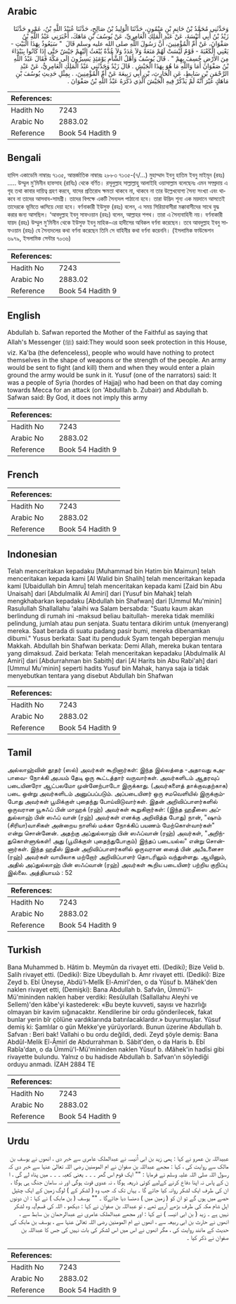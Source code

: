 ## Arabic


<div dir="rtl" lang="ar" style={{fontSize:'larger',backgroundColor:'#f8f9fa',padding:20}}>
وَحَدَّثَنِي مُحَمَّدُ بْنُ حَاتِمِ بْنِ مَيْمُونٍ، حَدَّثَنَا الْوَلِيدُ بْنُ صَالِحٍ، حَدَّثَنَا عُبَيْدُ اللَّهِ بْنُ، عَمْرٍو حَدَّثَنَا زَيْدُ بْنُ أَبِي أُنَيْسَةَ، عَنْ عَبْدِ الْمَلِكِ الْعَامِرِيِّ، عَنْ يُوسُفَ بْنِ مَاهَكَ، أَخْبَرَنِي عَبْدُ اللَّهِ بْنُ صَفْوَانَ، عَنْ أُمِّ الْمُؤْمِنِينَ، أَنَّ رَسُولَ اللَّهِ صلى الله عليه وسلم قَالَ ‏ "‏ سَيَعُوذُ بِهَذَا الْبَيْتِ - يَعْنِي الْكَعْبَةَ - قَوْمٌ لَيْسَتْ لَهُمْ مَنَعَةٌ وَلاَ عَدَدٌ وَلاَ عُدَّةٌ يُبْعَثُ إِلَيْهِمْ جَيْشٌ حَتَّى إِذَا كَانُوا بِبَيْدَاءَ مِنَ الأَرْضِ خُسِفَ بِهِمْ ‏"‏ ‏.‏ قَالَ يُوسُفُ وَأَهْلُ الشَّأْمِ يَوْمَئِذٍ يَسِيرُونَ إِلَى مَكَّةَ فَقَالَ عَبْدُ اللَّهِ بْنُ صَفْوَانَ أَمَا وَاللَّهِ مَا هُوَ بِهَذَا الْجَيْشِ ‏.‏ قَالَ زَيْدٌ وَحَدَّثَنِي عَبْدُ الْمَلِكِ الْعَامِرِيُّ، عَنْ عَبْدِ الرَّحْمَنِ بْنِ سَابِطٍ، عَنِ الْحَارِثِ، بْنِ أَبِي رَبِيعَةَ عَنْ أُمِّ الْمُؤْمِنِينَ، ‏.‏ بِمِثْلِ حَدِيثِ يُوسُفَ بْنِ مَاهَكٍ غَيْرَ أَنَّهُ لَمْ يَذْكُرْ فِيهِ الْجَيْشَ الَّذِي ذَكَرَهُ عَبْدُ اللَّهِ بْنُ صَفْوَانَ ‏.‏
</div>
<div style={{backgroundColor:'#f8f9fa',padding:20, marginBottom: 10}}><table> <thead> <tr> <th>References:</th> <th></th> </tr> </thead> <tbody><tr><td>Hadith No</td><td>7243</td></tr><tr><td>Arabic No</td><td>2883.02</td></tr><tr><td>Reference</td><td>Book 54 Hadith 9</td></tr></tbody></table></div>

## Bengali


<div dir="ltr" lang="bn" style={{fontSize:'larger',backgroundColor:'#f8f9fa',padding:20}}>
হাদিস একাডেমি নাম্বারঃ ৭১৩৫, আন্তর্জাতিক নাম্বারঃ ২৮৮৩ ৭১৩৫-(৭/...) মুহাম্মাদ ইবনু হাতিম ইবনু মাইমূন (রহঃ) ..... উম্মুল মু’মিনীন হাফসাহ (রাযিঃ) থেকে বর্ণিত। রসূলুল্লাহ সাল্লাল্লাহু আলাইহি ওয়াসাল্লাম বলেছেনঃ এমন সম্প্রদায় এ গৃহ তথা কাবার দায়িত্ব গ্রহণ করবে, যাদের প্রতিরোধ ক্ষমতা থাকবে না, থাকবে না তার উল্লেখযোগ্য সৈন্য সংখ্যা এবং থাকবে না তাদের আসবাব-সামগ্রী। তাদের বিপক্ষে একটি সৈন্যদল পাঠানো হবে। তারা উদ্ভিদ শূন্য এক ময়দানে আসতেই তাদেরকে ভূমিতে ধ্বসিয়ে দেয়া হবে। বর্ণনাকারী ইউসুফ (রহঃ) বলেন, এ সময় সিরিয়াবাসীরা মক্কাবাসীদের সাথে যুদ্ধ করার জন্য আসছিল। ‘আবদুল্লাহ ইবনু সাফওয়ান (রহঃ) বলেন, আল্লাহর শপথ। তারা এ সৈন্যবাহিনী নয়। বর্ণনাকারী যায়দ (রহঃ) উম্মুল মু’মিনীন থেকে ইউসুফ ইবনু মাহিক-এর হাদীসের অবিকল বর্ণনা করেছেন। তবে আবদুল্লাহ ইবনু সাফওয়ান (রহঃ) যে সৈন্যদলের কথা বর্ণনা করেছেন তিনি সে বাহিনীর কথা বর্ণনা করেননি। (ইসলামিক ফাউন্ডেশন ৬৯৭৯, ইসলামিক সেন্টার ৭০৩৬)
</div>
<div style={{backgroundColor:'#f8f9fa',padding:20, marginBottom: 10}}><table> <thead> <tr> <th>References:</th> <th></th> </tr> </thead> <tbody><tr><td>Hadith No</td><td>7243</td></tr><tr><td>Arabic No</td><td>2883.02</td></tr><tr><td>Reference</td><td>Book 54 Hadith 9</td></tr></tbody></table></div>

## English


<div dir="ltr" lang="en" style={{fontSize:'larger',backgroundColor:'#f8f9fa',padding:20}}>
Abdullah b. Safwan reported the Mother of the Faithful as saying that Allah's Messenger (ﷺ) said:They would soon seek protection in this House, viz. Ka'ba (the defenceless), people who would have nothing to protect themselves in the shape of weapons or the strength of the people. An army would be sent to fight (and kill) them and when they would enter a plain ground the army would be sunk in it. Yusuf (one of the narrators) said: It was a people of Syria (hordes of Hajjaj) who had been on that day coming towards Mecca for an attack (on 'Abdulllah b. Zubair) and Abdullah b. Safwan said: By God, it does not imply this army
</div>
<div style={{backgroundColor:'#f8f9fa',padding:20, marginBottom: 10}}><table> <thead> <tr> <th>References:</th> <th></th> </tr> </thead> <tbody><tr><td>Hadith No</td><td>7243</td></tr><tr><td>Arabic No</td><td>2883.02</td></tr><tr><td>Reference</td><td>Book 54 Hadith 9</td></tr></tbody></table></div>

## French


<div dir="ltr" lang="fr" style={{fontSize:'larger',backgroundColor:'#f8f9fa',padding:20}}>

</div>
<div style={{backgroundColor:'#f8f9fa',padding:20, marginBottom: 10}}><table> <thead> <tr> <th>References:</th> <th></th> </tr> </thead> <tbody><tr><td>Hadith No</td><td>7243</td></tr><tr><td>Arabic No</td><td>2883.02</td></tr><tr><td>Reference</td><td>Book 54 Hadith 9</td></tr></tbody></table></div>

## Indonesian


<div dir="ltr" lang="id" style={{fontSize:'larger',backgroundColor:'#f8f9fa',padding:20}}>
Telah menceritakan kepadaku [Muhammad bin Hatim bin Maimun] telah menceritakan kepada kami [Al Walid bin Shalih] telah menceritakan kepada kami [Ubaidullah bin Amru] telah menceritakan kepada kami [Zaid bin Abu Unaisah] dari [Abdulmalik Al Amiri] dari [Yusuf bin Mahak] telah mengkhabarkan kepadaku [Abdullah bin Shafwan] dari [Ummul Mu'minin] Rasulullah Shallallahu 'alaihi wa Salam bersabda: "Suatu kaum akan berlindung di rumah ini -maksud beliau baitullah- mereka tidak memiliki pelindung, jumlah atau pun senjata. Suatu tentara dikirim untuk (menyerang) mereka. Saat berada di suatu padang pasir bumi, mereka dibenamkan dibumi." Yusus berkata: Saat itu penduduk Syam tengah bepergian menuju Makkah. Abdullah bin Shafwan berkata: Demi Allah, mereka bukan tentara yang dimaksud. Zaid berkata: Telah menceritakan kepadaku [Abdulmalik Al Amiri] dari [Abdurrahman bin Sabith] dari [Al Harits bin Abu Rabi'ah] dari [Ummul Mu'minin] seperti hadits Yusuf bin Mahak, hanya saja ia tidak menyebutkan tentara yang disebut Abdullah bin Shafwan
</div>
<div style={{backgroundColor:'#f8f9fa',padding:20, marginBottom: 10}}><table> <thead> <tr> <th>References:</th> <th></th> </tr> </thead> <tbody><tr><td>Hadith No</td><td>7243</td></tr><tr><td>Arabic No</td><td>2883.02</td></tr><tr><td>Reference</td><td>Book 54 Hadith 9</td></tr></tbody></table></div>

## Tamil


<div dir="ltr" lang="ta" style={{fontSize:'larger',backgroundColor:'#f8f9fa',padding:20}}>
அல்லாஹ்வின் தூதர் (ஸல்) அவர்கள் கூறினார்கள்: இந்த இல்லத்தை -அதாவது கஅபாவை- நோக்கி அபயம் தேடி ஒரு கூட்டத்தார் வருவார்கள். அவர்களிடம் ஆதரவுப் படையினரோ ஆட்பலமோ முன்னேற்பாடோ இருக்காது. (அவர்களைத் தாக்குவதற்காக) படை ஒன்று அவர்களிடம் அனுப்பப்படும். அப்படையினர் ஒரு சமவெளியில் இருக்கும்போது அவர்கள் பூமிக்குள் புதைந்து போய்விடுவார்கள். இதன் அறிவிப்பாளர்களில் ஒருவரான யூசுஃப் பின் மாஹக் (ரஹ்) அவர்கள் கூறுகிறார்கள்: (இந்த ஹதீஸை அப்துல்லாஹ் பின் ஸஃப் வான் (ரஹ்) அவர்கள் எனக்கு அறிவித்த போது) நான், "ஷாம் (சிரியா)வாசிகள் அன்றைய நாளில் மக்கா நோக்கிப் பயணம் மேற்கொள்வார்கள்" என்று சொன்னேன். அதற்கு அப்துல்லாஹ் பின் ஸஃப்வான் (ரஹ்) அவர்கள், "அறிந்துகொள்ளுங்கள்! அது (பூமிக்குள் புதைந்துபோகும்) இந்தப் படையல்ல" என்று சொன்னார்கள். இந்த ஹதீஸ் இதன் அறிவிப்பாளர்களில் ஒருவரான ஸைத் பின் அபீஉனைசா (ரஹ்) அவர்கள் வாயிலாக மற்றோர் அறிவிப்பாளர் தொடரிலும் வந்துள்ளது. ஆயினும், அதில் அப்துல்லாஹ் பின் ஸஃப்வான் (ரஹ்) அவர்கள் கூறிய படையினர் பற்றிய குறிப்பு இல்லை. அத்தியாயம் : 52
</div>
<div style={{backgroundColor:'#f8f9fa',padding:20, marginBottom: 10}}><table> <thead> <tr> <th>References:</th> <th></th> </tr> </thead> <tbody><tr><td>Hadith No</td><td>7243</td></tr><tr><td>Arabic No</td><td>2883.02</td></tr><tr><td>Reference</td><td>Book 54 Hadith 9</td></tr></tbody></table></div>

## Turkish


<div dir="ltr" lang="tr" style={{fontSize:'larger',backgroundColor:'#f8f9fa',padding:20}}>
Bana Muhammed b. Hâtim b. Meymûn da rivayet etti. (Dediki); Bize Velid b. Salih rivayet etti. (Dediki): Bize Ubeydullah b. Amr rivayet etti. (Dediki): Bize Zeyd b. Ebî Üneyse, Abdü'l-Melîk El-Amirî'den, o da Yûsuf b. Mâhek'den naklen rivayet etti, (Demişki): Bana Abdullah b. Safvân, Ümmü'l-Mü'mininden naklen haber verdiki: Resûlullah (Sallallahu Aleyhi ve Sellem)'den kâbe'yi kastederek: «Bu beyte kuvveti, sayısı ve hazırlığı olmayan bir kavim sığınacaktır. Kendilerine bir ordu gönderilecek, fakat bunlar yerin bîr çölüne vardıklarında batırılacaklardır.» buyurmuşlar. Yûsuf demiş ki: Şamlılar o gün Mekke'ye yürüyorlardı. Bunun üzerine Abdullah b. Safvan : Beri bak! Vallahi o bu ordu değildi, dedi. Zeyd şöyle demiş: Bana Abdûl-Melik Eî-Âmirî de Abdurrahman b. Sâbit'den, o da Haris b. Ebî Rabîa'dan, o da Ümmü'l-Mü'mininden naklen Yûsuf b. ıMâhek'in hadîsi gibi rivayette bulundu. Yalnız o bu hadisde Abdullah b. Safvan'ın söylediği orduyu anmadı. İZAH 2884 TE
</div>
<div style={{backgroundColor:'#f8f9fa',padding:20, marginBottom: 10}}><table> <thead> <tr> <th>References:</th> <th></th> </tr> </thead> <tbody><tr><td>Hadith No</td><td>7243</td></tr><tr><td>Arabic No</td><td>2883.02</td></tr><tr><td>Reference</td><td>Book 54 Hadith 9</td></tr></tbody></table></div>

## Urdu


<div dir="rtl" lang="ur" style={{fontSize:'larger',backgroundColor:'#f8f9fa',padding:20}}>
عبیداللہ بن عمرو نے کہا : ہمی زید بن ابی اُنیسہ نے عبدالملک عامری سے خبر دی ، انھوں نے یوسف بن مالک سے روایت کی ، کہا : مجھے عبداللہ بن صفوان نے ام المومنین رضی اللہ تعالیٰ عنہا سے خبر دی کہ رسول اللہ صلی اللہ علیہ وسلم نے فرمایا : "" ایک قوم اس گھر ۔ ۔ ۔ یعنی کعبہ ۔ ۔ ۔ میں پناہ لے گی ، ا ن کے پاس نہ اپنا دفاع کرنے کےلیے کوئی ذریعہ ہوگا ، نہ عدوی قوت ہوگی اور نہ سامان جنگ ہی ہوگا ، ان کی طرف ایک لشکر روانہ کیا جائے گا ۔ یہاں تک کہ جب وہ ( لشکر کے ) لوگ زمین کے ایک چٹیل حصے میں ہوں گے تو ان کو ( زمین میں ) دھنسا دیا جائےگا ۔ "" یوسف ( بن مابک ) نے کہا : ان دونوں اہل شام مکہ کی طرف بڑھے آرہے تھے ، تو عبداللہ بن صفوان نے کہا : دیکھو ، اللہ کی قسم!یہ وہ لشکر نہیں ہے ۔ زید ( بن ابی انیسہ ) نے کہا : اور مجھے عبدالملک عامری نے عبدالرحمان بن سابط سے ، انھوں نے حارث بن ابی ربیعہ سے ، انھوں نے ام المومنین رضی اللہ تعالیٰ عنہا سے ، یوسف بن مابک کی حدیث کے مانند روایت کی ، مگر انھوں نے اس میں اس لشکر کی بات نہیں کی جس کا عبداللہ بن صفوان نے ذکر کیا ۔
</div>
<div style={{backgroundColor:'#f8f9fa',padding:20, marginBottom: 10}}><table> <thead> <tr> <th>References:</th> <th></th> </tr> </thead> <tbody><tr><td>Hadith No</td><td>7243</td></tr><tr><td>Arabic No</td><td>2883.02</td></tr><tr><td>Reference</td><td>Book 54 Hadith 9</td></tr></tbody></table></div>